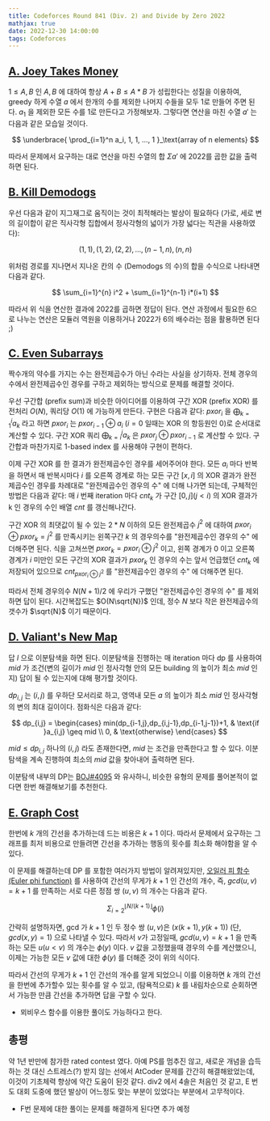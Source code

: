 ```yaml
---
title: Codeforces Round 841 (Div. 2) and Divide by Zero 2022
mathjax: true
date: 2022-12-30 14:00:00
tags: Codeforces
---
```


## [A. Joey Takes Money](https://codeforces.com/contest/1731/problem/A)
$1 \leq A, B$ 인 $A, B$ 에 대하여 항상 $A+B \leq A*B$ 가 성립한다는 성질을 이용하여, greedy 하게 수열 $a$ 에서 한개의 수를 제외한 나머지 수들을 모두 1로 만들어 주면 된다. $a_1$ 을 제외한 모든 수를 1로 만든다고 가정해보자. 그렇다면 연산을 마친 수열 $a\prime$ 는 다음과 같은 모습일 것이다.

$$
\underbrace{
\prod_{i=1}^n a_i, 1, 1, ..., 1
}_\text{array of n elements}
$$

따라서 문제에서 요구하는 대로 연산을 마친 수열의 합 $\Sigma a\prime$ 에 2022를 곱한 값을 출력하면 된다.

## [B. Kill Demodogs](https://codeforces.com/contest/1731/problem/B)
우선 다음과 같이 지그재그로 움직이는 것이 최적해라는 발상이 필요하다 (가로, 세로 변의 길이합이 같은 직사각형 집합에서 정사각형의 넓이가 가장 넓다는 직관을 사용하였다):

$$ (1,1), (1,2), (2,2), ..., (n-1,n),(n,n) $$

위처럼 경로를 지나면서 지나온 칸의 수 (Demodogs 의 수)의 합을 수식으로 나타내면 다음과 같다.

$$ \sum_{i=1}^{n} i^2 + \sum_{i=1}^{n-1} i*(i+1) $$

따라서 위 식을 연산한 결과에 2022를 곱하면 정답이 된다. 연산 과정에서 필요한 6으로 나누는 연산은 모듈러 역원을 이용하거나 2022가 6의 배수라는 점을 활용하면 된다 ;)


## [C. Even Subarrays](https://codeforces.com/contest/1731/problem/C)
짝수개의 약수를 가지는 수는 완전제곱수가 아닌 수라는 사실을 상기하자. 전체 경우의 수에서 완전제곱수인 경우를 구하고 제외하는 방식으로 문제를 해결할 것이다.

우선 구간합 (prefix sum)과 비슷한 아이디어를 이용하여 구간 XOR (prefix XOR) 를 전처리 $O(N)$, 쿼리당 $O(1)$ 에 가능하게 만든다. 구현은 다음과 같다: $pxor_i$ 을 $\bigoplus_{k=1}^{i} a_k$ 라고 하면 $pxor_i$ 는 $pxor_{i-1} \oplus a_i$ ($i=0$ 일때는 XOR 의 항등원인 $0$)로 순서대로 계산할 수 있다. 구간 XOR 쿼리 $\bigoplus_{k=i}^{j} a_k$ 은 $pxor_j \oplus pxor_{i-1}$ 로 계산할 수 있다. 구간합과 마찬가지로 1-based index 를 사용해야 구현이 편하다.

이제 구간 XOR 를 한 결과가 완전제곱수인 경우를 세어주어야 한다. 모든 $a_i$ 마다 반복을 하면서 매 반복시마다 $i$ 를 오른쪽 경계로 하는 모든 구간 $[x, i]$ 의 XOR 결과가 완전 제곱수인 경우를 차례대로 "완전제곱수인 경우의 수" 에 더해 나가면 되는데, 구체적인 방법은 다음과 같다: 매 $i$ 번째 iteration 마다 $cnt_k$ 가 구간 $[0, j] (j < i)$ 의 XOR 결과가 k 인 경우의 수인 배열 $cnt$ 를 갱신해나간다. 

구간 XOR 의 최댓값이 될 수 있는 $2*N$ 이하의 모든 완전제곱수 $j^2$ 에 대하여 $pxor_i \oplus pxor_k = j^2$ 를 만족시키는 왼쪽구간 $k$ 의 경우의수를 "완전제곱수인 경우의 수" 에 더해주면 된다. 식을 고쳐쓰면 $pxor_k = pxor_i \oplus j^2$ 이고, 왼쪽 경계가 0 이고 오른쪽 경계가 $i$ 미만인 모든 구간의 XOR 결과가 $pxor_k$ 인 경우의 수는 앞서 언급했던 $cnt_k$ 에 저장되어 있으므로 $cnt_{pxor_i \oplus j^2}$ 를 "완전제곱수인 경우의 수" 에 더해주면 된다.

따라서 전체 경우의수 $N(N+1)/2$ 에 우리가 구했던 "완전제곱수인 경우의 수" 를 제외하면 답이 된다. 시간복잡도는 $O(N\sqrt{N})$ 인데, 정수 $N$ 보다 작은 완전제곱수의 갯수가 $\sqrt{N}$ 이기 때문이다.

## [D. Valiant's New Map](https://codeforces.com/contest/1731/problem/D)
답 $l$ 으로 이분탐색을 하면 된다. 이분탐색을 진행하는 매 iteration 마다 dp 를 사용하여 $mid$ 가 조건(변의 길이가 $mid$ 인 정사각형 안의 모든 building 의 높이가 최소 $mid$ 인지) 답이 될 수 있는지에 대해 평가할 것이다.

$dp_{i,j}$ 는 $(i,j)$ 를 우하단 모서리로 하고, 영역내 모든 $a$ 의 높이가 최소 $mid$ 인 정사각형의 변의 최대 길이이다. 점화식은 다음과 같다:

$$
dp_{i,j} =
\begin{cases}
	min(dp_{i-1,j},dp_{i,j-1},dp_{i-1,j-1})+1, & \text{if }a_{i,j} \geq mid \\
	0, & \text{otherwise}
\end{cases}
$$

$mid \leq dp_{i,j}$ 하나의 $(i,j)$ 라도 존재한다면, $mid$ 는 조건을 만족한다고 할 수 있다. 이분탐색을 계속 진행하여 최소의 $mid$ 값을 찾아내어 출력하면 된다.

이분탐색 내부의 DP는 [BOJ#4095](https://www.acmicpc.net/problem/4095) 와 유사하니, 비슷한 유형의 문제를 풀어본적이 없다면 한번 해결해보기를 추천한다.

## [E. Graph Cost](https://codeforces.com/contest/1731/problem/E)
한번에 $k$ 개의 간선을 추가하는데 드는 비용은 $k+1$ 이다. 따라서 문제에서 요구하는 그래프를 최저 비용으로 만들려면 간선을 추가하는 행동의 횟수를 최소화 해야함을 알 수 있다.

이 문제를 해결하는데 DP 를 포함한 여러가지 방법이 알려져있지만, [오일러 피 함수(Euler phi function)](https://ko.wikipedia.org/wiki/%EC%98%A4%EC%9D%BC%EB%9F%AC_%ED%94%BC_%ED%95%A8%EC%88%98) 를 사용하여 간선의 무게가 $k+1$ 인 간선의 개수, 즉, $gcd(u,v)=k+1$ 를 만족하는 서로 다른 정점 쌍 $(u,v)$ 의 개수는 다음과 같다.

$$ \Sigma_{i=2}^{\lfloor N/(k+1) \rfloor}\phi(i) $$

간략히 설명하자면, gcd 가 $k+1$ 인 두 정수 쌍 $(u,v)$은 $(x(k+1),y(k+1))$ (단, $gcd(x,y)=1$) 으로 나타낼 수 있다. 따라서 $v$가 고정일때, $gcd(u,v)=k+1$ 을 만족하는 모든 $u(u<v)$ 의 개수는 $\phi(y)$ 이다. $v$ 값을 고정했을때 경우의 수를 계산했으니, 이제는 가능한 모든 $v$ 값에 대한 $\phi(y)$ 를 더해준 것이 위의 식이다.

따라서 간선의 무게가 $k+1$ 인 간선의 개수를 알게 되었으니 이를 이용하면 $k$ 개의 간선을 한번에 추가할수 있는 횟수를 알 수 있고, (탐욕적으로) $k$ 를 내림차순으로 순회하면서 가능한 만큼 간선을 추가하면 답을 구할 수 있다.

- 뫼비우스 함수를 이용한 풀이도 가능하다고 한다.

## 총평
약 1년 반만에 참가한 rated contest 였다. 아예 PS를 멈추진 않고, 새로운 개념을 습득하는 것 대신 스트레스(?) 받지 않는 선에서 AtCoder 문제를 간간히 해결해왔었는데, 이것이 기초체력 향상에 약간 도움이 된것 같다. div2 에서 4솔은 처음인 것 같고, E 번도 대회 도중에 했던 발상이 어느정도 맞는 부분이 있었다는 부분에서 고무적이다.


* F번 문제에 대한 풀이는 문제를 해결하게 된다면 추가 예정